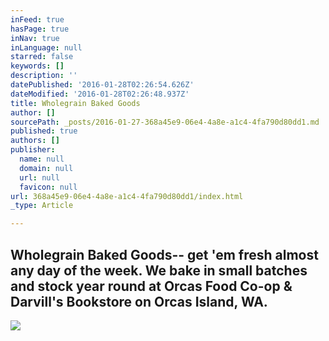 ```yaml
---
inFeed: true
hasPage: true
inNav: true
inLanguage: null
starred: false
keywords: []
description: ''
datePublished: '2016-01-28T02:26:54.626Z'
dateModified: '2016-01-28T02:26:48.937Z'
title: Wholegrain Baked Goods
author: []
sourcePath: _posts/2016-01-27-368a45e9-06e4-4a8e-a1c4-4fa790d80dd1.md
published: true
authors: []
publisher:
  name: null
  domain: null
  url: null
  favicon: null
url: 368a45e9-06e4-4a8e-a1c4-4fa790d80dd1/index.html
_type: Article

---
```

## Wholegrain Baked Goods-- get 'em fresh almost any day of the week. We bake in small batches and stock year round at Orcas Food Co-op & Darvill's Bookstore on Orcas Island, WA.
![](https://s3-us-west-2.amazonaws.com/the-grid-img/p/78833e36c7f0871c5bc25d5da7c0a511174740b8.jpg)